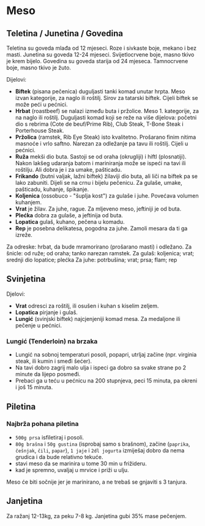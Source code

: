# Meso

## Teletina / Junetina / Govedina

Teletina su goveda mlađa od 12 mjeseci. Roze i sivkaste boje, mekano i bez masti.
Junetina su goveda 12-24 mjeseci. Svijetlocrvene boje, masno tkivo je krem bijelo.
Govedina su goveda starija od 24 mjeseca. Tamnocrvene boje, masno tkivo je žuto.

Dijelovi:
* **Biftek** (pisana pečenica) duguljasti tanki komad unutar hrpta. Meso izvan kategorije, za naglo ili roštilj. Sirov za tatarski biftek. Cijeli biftek se može peći u pećnici.
* **Hrbat** (roastbeef) se nalazi između buta i pržolice. Meso 1. kategorije, za na naglo ili roštilj. Duguljasti komad koji se reže na više dijelova: početni dio s rebrima (Cote de beuf/Prime Rib), Club Steak, T-Bone Steak i Porterhouse Steak.
* **Pržolica** (ramstek, Rib Eye Steak) isto kvalitetno. Prošarano finim nitima masnoće i vrlo saftno. Narezan za odležanje pa tavu ili roštilj. Cijeli u pećnici.
* **Ruža** mekši dio buta. Sastoji se od oraha (okrugliji) i hiftl (plosnatiji). Nakon lakšeg udaranja batom i mariniranja može se ispeći na tavi ili roštilju. Ali dobra je i za umake, pašticadu.
* **Frikando** (butni valjak, lažni biftek) žilaviji dio buta, ali liči na biftek pa se lako zabuniti. Dijeli se na crnu i bijelu pečenicu. Za gulaše, umake, pašticadu, kuhanje, špikanje.
* **Koljenica** (ossobuco - "šuplja kost") za gulaše i juhe. Povećava volumen kuhanjem.
* **Vrat** je žilav. Za juhe, rague. Za mljeveno meso, jeftiniji je od buta.
* **Plećka** dobra za gulaše, a jeftinija od buta.
* **Lopatica** gulaš, kuhano, pečena u komadu.
* **Rep** je posebna delikatesa, pogodna za juhe. Zamoli mesara da ti ga izreže.

Za odreske: hrbat, da bude mramorirano (prošarano masti) i odležano.
Za šnicle: od ruže; od oraha; tanko narezan ramstek.
Za gulaš: koljenica; vrat; srednji dio lopatice; plećka
Za juhe: potrbušina; vrat; prsa; flam; rep

## Svinjetina

Djelovi:
* **Vrat** odresci za roštilj, ili osušen i kuhan s kiselim zeljem.
* **Lopatica** pirjanje i gulaš.
* **Lungić** (svinjski biftek) najcjenjeniji komad mesa. Za medaljone ili pečenje u pećnici.

### Lungić (Tenderloin) na brzaka

* Lungić na sobnoj temperaturi posoli, popapri, utrljaj začine (npr. virginia steak, ili kumin i smeđi šećer).
* Na tavi dobro zagrij malo ulja i ispeci ga dobro sa svake strane po 2 minute da lijepo posmeđi.
* Prebaci ga u teću u pećnicu na 200 stupnjeva, peci 15 minuta, pa okreni i još 15 minuta.

## Piletina

### Najbrža pohana piletina

* `500g prsa` isfiletiraj i posoli.
* `80g brašna` i `50g gustina` (isprobaj samo s brašnom), začine (`paprika`, `češnjak`, `čili`, `papar`), `1 jaje` i `2dl jogurta` izmiješaj dobro da nema grudica i da bude relativno tekuće.
* stavi meso da se marinira u tome 30 min u frižideru.
* kad je spremno, uvaljaj u mrvice i priži u ulju.

Meso će biti sočnije jer je marinirano, a ne trebaš se gnjaviti s 3 tanjura.

## Janjetina

Za ražanj 12-13kg, za peku 7-8 kg.
Janjetina gubi 35% mase pečenjem.
